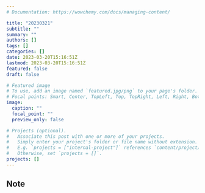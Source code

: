```yaml
---
# Documentation: https://wowchemy.com/docs/managing-content/

title: "20230321"
subtitle: ""
summary: ""
authors: []
tags: []
categories: []
date: 2023-03-20T15:16:51Z
lastmod: 2023-03-20T15:16:51Z
featured: false
draft: false

# Featured image
# To use, add an image named `featured.jpg/png` to your page's folder.
# Focal points: Smart, Center, TopLeft, Top, TopRight, Left, Right, BottomLeft, Bottom, BottomRight.
image:
  caption: ""
  focal_point: ""
  preview_only: false

# Projects (optional).
#   Associate this post with one or more of your projects.
#   Simply enter your project's folder or file name without extension.
#   E.g. `projects = ["internal-project"]` references `content/project/deep-learning/index.md`.
#   Otherwise, set `projects = []`.
projects: []
---
```


## Note


